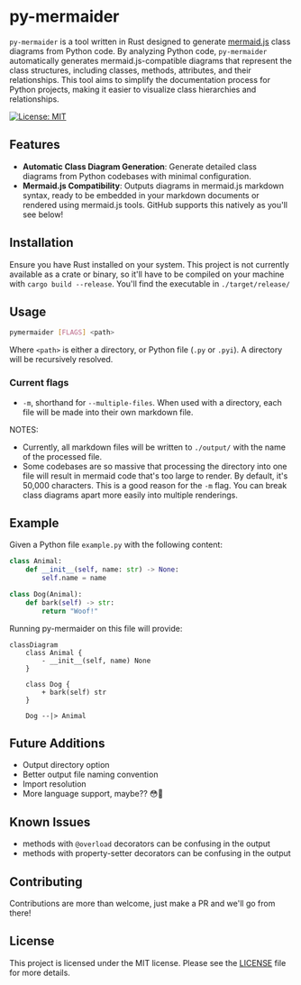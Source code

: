 # py-mermaider

`py-mermaider` is a tool written in Rust designed to generate [mermaid.js](https://github.com/mermaid-js/mermaid) class diagrams from Python code. By analyzing Python code, `py-mermaider` automatically generates mermaid.js-compatible diagrams that represent the class structures, including classes, methods, attributes, and their relationships. This tool aims to simplify the documentation process for Python projects, making it easier to visualize class hierarchies and relationships.

[![License: MIT](https://img.shields.io/badge/License-MIT-green.svg)](https://opensource.org/licenses/MIT)

## Features

- **Automatic Class Diagram Generation**: Generate detailed class diagrams from Python codebases with minimal configuration.
- **Mermaid.js Compatibility**: Outputs diagrams in mermaid.js markdown syntax, ready to be embedded in your markdown documents or rendered using mermaid.js tools. GitHub supports this natively as you'll see below!

## Installation

Ensure you have Rust installed on your system. This project is not currently available as a crate or binary, so it'll have to be compiled on your machine with `cargo build --release`. You'll find the executable in `./target/release/`

## Usage

```sh
pymermaider [FLAGS] <path>
```

Where `<path>` is either a directory, or Python file (`.py` or `.pyi`). A directory will be recursively resolved.

### Current flags

- `-m`, shorthand for `--multiple-files`. When used with a directory, each file will be made into their own markdown file.

NOTES:

- Currently, all markdown files will be written to `./output/` with the name of the processed file.
- Some codebases are so massive that processing the directory into one file will result in mermaid code that's too large to render. By default, it's 50,000 characters. This is a good reason for the `-m` flag. You can break class diagrams apart more easily into multiple renderings.

## Example

Given a Python file `example.py` with the following content:

```python
class Animal:
    def __init__(self, name: str) -> None:
        self.name = name

class Dog(Animal):
    def bark(self) -> str:
        return "Woof!"
```

Running py-mermaider on this file will provide:

```mermaid
classDiagram
    class Animal {
        - __init__(self, name) None
    }

    class Dog {
        + bark(self) str
    }

    Dog --|> Animal
```

## Future Additions

- Output directory option
- Better output file naming convention
- Import resolution
- More language support, maybe?? 😳🤔

## Known Issues

- methods with `@overload` decorators can be confusing in the output
- methods with property-setter decorators can be confusing in the output

## Contributing

Contributions are more than welcome, just make a PR and we'll go from there!

## License

This project is licensed under the MIT license. Please see the
[LICENSE](LICENSE) file for more details.
